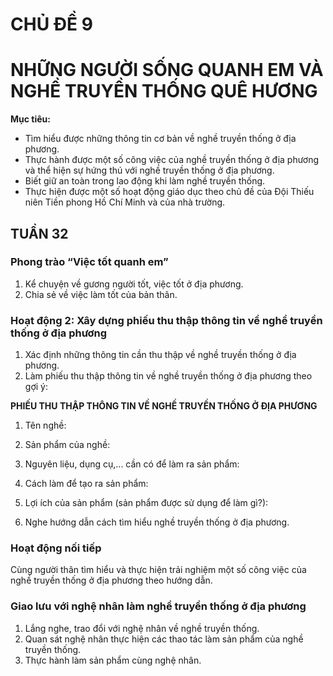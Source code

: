 # CHỦ ĐỀ 9
# NHỮNG NGƯỜI SỐNG QUANH EM VÀ NGHỀ TRUYỀN THỐNG QUÊ HƯƠNG

**Mục tiêu:**
* Tìm hiểu được những thông tin cơ bản về nghề truyền thống ở địa phương.
* Thực hành được một số công việc của nghề truyền thống ở địa phương và thể hiện sự hứng thú với nghề truyền thống ở địa phương.
* Biết giữ an toàn trong lao động khi làm nghề truyền thống.
* Thực hiện được một số hoạt động giáo dục theo chủ đề của Đội Thiếu niên Tiền phong Hồ Chí Minh và của nhà trường.

## TUẦN 32

### Phong trào “Việc tốt quanh em”
1. Kể chuyện về gương người tốt, việc tốt ở địa phương.
2. Chia sẻ về việc làm tốt của bản thân.

### Hoạt động 2: Xây dựng phiếu thu thập thông tin về nghề truyền thống ở địa phương
1. Xác định những thông tin cần thu thập về nghề truyền thống ở địa phương.
2. Làm phiếu thu thập thông tin về nghề truyền thống ở địa phương theo gợi ý:

**PHIẾU THU THẬP THÔNG TIN VỀ NGHỀ TRUYỀN THỐNG Ở ĐỊA PHƯƠNG**

1. Tên nghề:
2. Sản phẩm của nghề:
3. Nguyên liệu, dụng cụ,... cần có để làm ra sản phẩm:
4. Cách làm để tạo ra sản phẩm:
5. Lợi ích của sản phẩm (sản phẩm được sử dụng để làm gì?):

3. Nghe hướng dẫn cách tìm hiểu nghề truyền thống ở địa phương.

### Hoạt động nối tiếp
Cùng người thân tìm hiểu và thực hiện trải nghiệm một số công việc của nghề truyền thống ở địa phương theo hướng dẫn.

### Giao lưu với nghệ nhân làm nghề truyền thống ở địa phương
1. Lắng nghe, trao đổi với nghệ nhân về nghề truyền thống.
2. Quan sát nghệ nhân thực hiện các thao tác làm sản phẩm của nghề truyền thống.
3. Thực hành làm sản phẩm cùng nghệ nhân.
